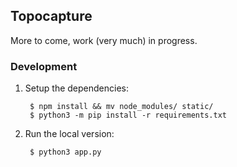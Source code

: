 ## Topocapture

More to come, work (very much) in progress.

### Development

1. Setup the dependencies:

        $ npm install && mv node_modules/ static/
        $ python3 -m pip install -r requirements.txt

2. Run the local version:

        $ python3 app.py